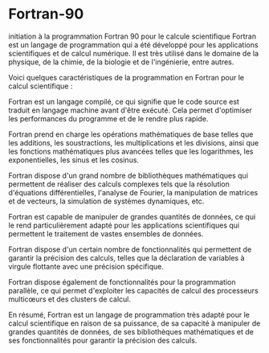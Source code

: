 # Fortran-90
initiation à la programmation  Fortran 90 pour le calcule scientifique
Fortran est un langage de programmation qui a été développé pour les applications scientifiques et de calcul numérique. Il est très utilisé dans le domaine de la physique, de la chimie, de la biologie et de l'ingénierie, entre autres.

Voici quelques caractéristiques de la programmation en Fortran pour le calcul scientifique :

Fortran est un langage compilé, ce qui signifie que le code source est traduit en langage machine avant d'être exécuté. Cela permet d'optimiser les performances du programme et de le rendre plus rapide.

Fortran prend en charge les opérations mathématiques de base telles que les additions, les soustractions, les multiplications et les divisions, ainsi que les fonctions mathématiques plus avancées telles que les logarithmes, les exponentielles, les sinus et les cosinus.

Fortran dispose d'un grand nombre de bibliothèques mathématiques qui permettent de réaliser des calculs complexes tels que la résolution d'équations différentielles, l'analyse de Fourier, la manipulation de matrices et de vecteurs, la simulation de systèmes dynamiques, etc.

Fortran est capable de manipuler de grandes quantités de données, ce qui le rend particulièrement adapté pour les applications scientifiques qui permettent le traitement de vastes ensembles de données.

Fortran dispose d'un certain nombre de fonctionnalités qui permettent de garantir la précision des calculs, telles que la déclaration de variables à virgule flottante avec une précision spécifique.

Fortran dispose également de fonctionnalités pour la programmation parallèle, ce qui permet d'exploiter les capacités de calcul des processeurs multicœurs et des clusters de calcul.

En résumé, Fortran est un langage de programmation très adapté pour le calcul scientifique en raison de sa puissance, de sa capacité à manipuler de grandes quantités de données, de ses bibliothèques mathématiques et de ses fonctionnalités pour garantir la précision des calculs.




